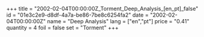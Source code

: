 +++
title = "2002-02-04T00:00:00Z_Torment_Deep_Analysis_[en_pt]_false"
id = "01e3c2e9-d8df-4a7a-be86-7be8c6254fa2"
date = "2002-02-04T00:00:00Z"
name = "Deep Analysis"
lang = ["en","pt"]
price = "0.41"
quantity = 4
foil = false
set = "Torment"
+++
